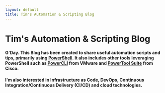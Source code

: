 ```yaml
---
layout: default
title: Tim's Automation & Scripting Blog
---
```

# Tim's Automation & Scripting Blog

#### G'Day. This Blog has been created to share useful automation scripts and tips, primarily using [PowerShell](https://docs.microsoft.com/en-us/powershell/scripting/powershell-scripting?view=powershell-6). It also includes other tools leveraging PowerShell such as [PowerCLI](https://www.vmware.com/support/developer/PowerCLI/) from VMware and [PowerTool Suite](https://communities.cisco.com/docs/DOC-37154) from Cisco.

#### I'm also interested in Infrastructure as Code, DevOps, Continuous Integration/Continuous Delivery (CI/CD) and cloud technologies.


